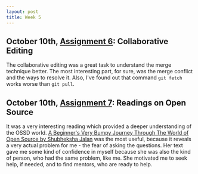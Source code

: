 ```yaml
---
layout: post
title: Week 5
---
```



## October 10th, [Assignment 6](http://www.compsci.hunter.cuny.edu/~sweiss/course_materials/cs_ossd/assignments/assignment_06_team_project.pdf):  Collaborative Editing
The collaborative editing was a great task to understand the merge technique better. The most interesting part, for sure, was the merge conflict and the ways to resolve it. Also, I've found out that command `git fetch` works worse than `git pull`.

## October 10th, [Assignment 7](http://www.compsci.hunter.cuny.edu/~sweiss/course_materials/cs_ossd/assignments/assignment_07_readings.pdf):  Readings on Open Source
It was a very interesting reading which provided a deeper understanding of the OSSD world. [A Beginner's Very Bumpy Journey Through The World of Open Source by Shubheksha Jalan](https://medium.freecodecamp.org/a-beginners-very-bumpy-journey-through-the-world-of-open-source-4d108d540b39) was the most useful, because it reveals a very actual problem for me - the fear of asking the questions. Her text gave me some kind of confidence in myself because she was also the kind of person, who  had the same problem, like me. She motivated me to seek help, if needed, and to find mentors, who are ready to help.

